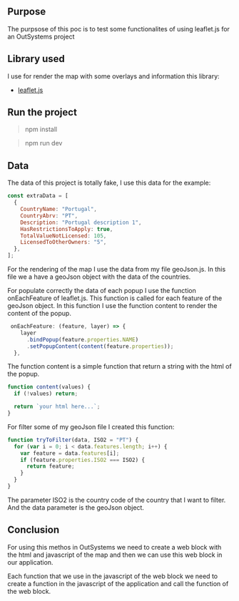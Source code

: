## Purpose

The purpsose of this poc is to test some functionalites of using leaflet.js for an OutSystems project

## Library used

I use for render the map with some overlays and information this library:

- [leaflet.js](https://leafletjs.com/index.html)

## Run the project

> npm install

> npm run dev

## Data

The data of this project is totally fake, I use this data for the example:

```javascript
const extraData = [
  {
    CountryName: "Portugal",
    CountryAbrv: "PT",
    Description: "Portugal description 1",
    HasRestrictionsToApply: true,
    TotalValueNotLicensed: 105,
    LicensedToOtherOwners: "5",
  },
];
```

For the rendering of the map I use the data from my file geoJson.js. In this file we a have a geoJson object with the data of the countries.

For populate correctly the data of each popup I use the function onEachFeature of leaflet.js. This function is called for each feature of the geoJson object. In this function I use the function content to render the content of the popup.

```javascript
 onEachFeature: (feature, layer) => {
    layer
      .bindPopup(feature.properties.NAME)
      .setPopupContent(content(feature.properties));
  },
```

The function content is a simple function that return a string with the html of the popup.

```javascript
function content(values) {
  if (!values) return;

  return `your html here...`;
}
```

For filter some of my geoJson file I created this function:

```javascript
function tryToFilter(data, ISO2 = "PT") {
  for (var i = 0; i < data.features.length; i++) {
    var feature = data.features[i];
    if (feature.properties.ISO2 === ISO2) {
      return feature;
    }
  }
}
```

The parameter ISO2 is the country code of the country that I want to filter. And the data parameter is the geoJson object.

## Conclusion

For using this methos in OutSystems we need to create a web block with the html and javascript of the map and then we can use this web block in our application.

Each function that we use in the javascript of the web block we need to create a function in the javascript of the application and call the function of the web block.

